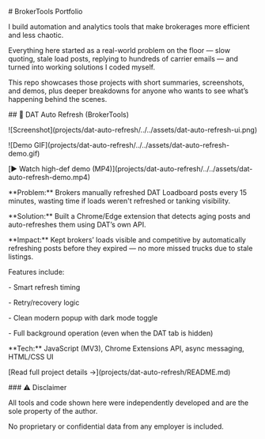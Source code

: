 ﻿\# BrokerTools Portfolio



I build automation and analytics tools that make brokerages more efficient and less chaotic.  

Everything here started as a real-world problem on the floor — slow quoting, stale load posts, replying to hundreds of carrier emails — and turned into working solutions I coded myself.  



This repo showcases those projects with short summaries, screenshots, and demos, plus deeper breakdowns for anyone who wants to see what’s happening behind the scenes.





\## 🚛 DAT Auto Refresh (BrokerTools)



!\[Screenshot](projects/dat-auto-refresh/../../assets/dat-auto-refresh-ui.png)

!\[Demo GIF](projects/dat-auto-refresh/../../assets/dat-auto-refresh-demo.gif)



\[▶️ Watch high-def demo (MP4)](projects/dat-auto-refresh/../../assets/dat-auto-refresh-demo.mp4)



\*\*Problem:\*\* Brokers manually refreshed DAT Loadboard posts every 15 minutes, wasting time if loads weren't refreshed or tanking visibility.  

\*\*Solution:\*\* Built a Chrome/Edge extension that detects aging posts and auto-refreshes them using DAT’s own API.  

\*\*Impact:\*\* Kept brokers’ loads visible and competitive by automatically refreshing posts before they expired — no more missed trucks due to stale listings.  



Features include:

\- Smart refresh timing  

\- Retry/recovery logic  

\- Clean modern popup with dark mode toggle  

\- Full background operation (even when the DAT tab is hidden)



\*\*Tech:\*\* JavaScript (MV3), Chrome Extensions API, async messaging, HTML/CSS UI  



\[Read full project details →](projects/dat-auto-refresh/README.md)



\### ⚠️ Disclaimer



All tools and code shown here were independently developed and are the sole property of the author.  

No proprietary or confidential data from any employer is included.

